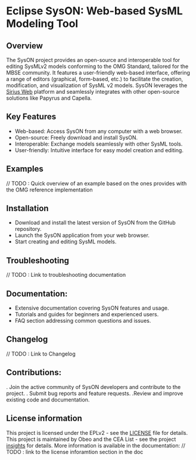 # Eclipse SysON: Web-based SysML Modeling Tool

## Overview

The SysON project provides an open-source and interoperable tool for editing SysMLv2 models conforming to the OMG Standard, tailored for the MBSE community. It features a user-friendly web-based interface, offering a range of editors (graphical, form-based, etc.) to facilitate the creation, modification, and visualization of SysML v2 models. SysON leverages the [Sirius Web](https://eclipse.dev/sirius/sirius-web.html) platform and seamlessly integrates with other open-source solutions like Papyrus and Capella.

## Key Features

* Web-based: Access SysON from any computer with a web browser.
* Open-source: Freely download and install SysON.
* Interoperable: Exchange models seamlessly with other SysML tools.
* User-friendly: Intuitive interface for easy model creation and editing.


## Examples
// TODO : Quick overview of an example based on the ones provides with the OMG reference implementation

## Installation

* Download and install the latest version of SysON from the GitHub repository.
* Launch the SysON application from your web browser.
* Start creating and editing SysML models.

## Troubleshooting
// TODO : Link to troubleshooting documentation

## Documentation:

* Extensive documentation covering SysON features and usage.
* Tutorials and guides for beginners and experienced users.
* FAQ section addressing common questions and issues.

## Changelog
// TODO : Link to Changelog

## Contributions:

. Join the active community of SysON developers and contribute to the project.
. Submit bug reports and feature requests.
.Review and improve existing code and documentation.

## License information

This project is licensed under the EPLv2 - see the [LICENSE](https://github.com/ObeoNetwork/SysON/blob/main/LICENSE) file for details.
This project is maintained by Obeo and the CEA List - see the project [insights](https://github.com/eclipse-syson/syson/pulse) for details.
More information is available in the documentation: // TODO : link to the license inforamtion section in the doc

